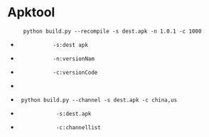 # Apktool
         python build.py --recompile -s dest.apk -n 1.0.1 -c 1000
-                -s:dest apk
-                -n:versionNam
-                -c:versionCode
-                
-      python build.py --channel -s dest.apk -c china,us
-                 -s:dest.apk
-                 -c:channellist
      
